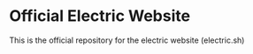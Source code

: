 # Official Electric Website

This is the official repository for the electric website (electric.sh)
